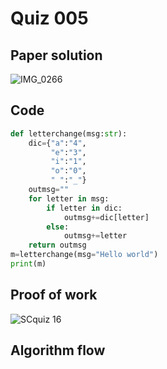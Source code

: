 # Quiz 005

## Paper solution
![IMG_0266](https://github.com/user-attachments/assets/d864f0e8-f175-4e35-a983-f55205837e1d)


## Code
```.py
def letterchange(msg:str):
    dic={"a":"4",
         "e":"3",
         "i":"1",
         "o":"0",
         " ":"_"}
    outmsg=""
    for letter in msg:
        if letter in dic:
            outmsg+=dic[letter]
        else:
            outmsg+=letter
    return outmsg
m=letterchange(msg="Hello world")
print(m)

```

## Proof of work


![SCquiz 16](https://github.com/user-attachments/assets/104ca583-25c2-4f75-929a-4058c84a7491)


## Algorithm flow



